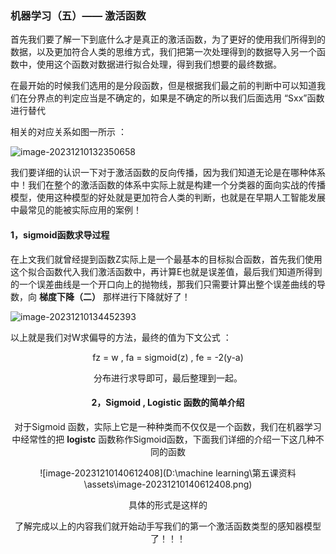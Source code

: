 ### 机器学习（五）—— 激活函数

首先我们要了解一下到底什么才是真正的激活函数，为了更好的使用我们所得到的数据，以及更加符合人类的思维方式，我们把第一次处理得到的数据导入另一个函数中，使用这个函数对数据进行拟合处理，得到我们想要的最终数据。

在最开始的时候我们选用的是分段函数，但是根据我们最之前的判断中可以知道我们在分界点的判定应当是不确定的，如果是不确定的所以我们后面选用 “Sxx”函数进行替代

相关的对应关系如图一所示 ： 

<img src="D:\machine learning\第五课资料\assets\image-20231210132350658.png" alt="image-20231210132350658" />

我们要详细的认识一下对于激活函数的反向传播，因为我们知道无论是在哪种体系中！我们在整个的激活函数的体系中实际上就是构建一个分类器的面向实战的传播模型，使用这种模型的好处就是更加符合人类的判断，也就是在早期人工智能发展中最常见的能被实际应用的案例！

#### 1，sigmoid函数求导过程

在上文我们就曾经提到函数Z实际上是一个最基本的目标拟合函数，首先我们使用这个拟合函数代入我们激活函数中，再计算E也就是误差值，最后我们知道所得到的一个误差曲线是一个开口向上的抛物线，那我们只需要计算出整个误差曲线的导数，向  **梯度下降（二）** 那样进行下降就好了！

<img src="D:\machine learning\第五课资料\assets\image-20231210134452393.png" alt="image-20231210134452393" />

以上就是我们对W求偏导的方法，最终的值为下文公式 ： 

<center> fz = w , fa  = sigmoid(z) , fe = -2(y-a)

分布进行求导即可，最后整理到一起。



#### 2，Sigmoid , Logistic 函数的简单介绍

对于Sigmoid 函数，实际上它是一种种类而不仅仅是一个函数，我们在机器学习中经常性的把 **logistc** 函数称作Sigmoid函数，下面我们详细的介绍一下这几种不同的函数

![image-20231210140612408](D:\machine learning\第五课资料\assets\image-20231210140612408.png)

具体的形式是这样的



了解完成以上的内容我们就开始动手写我们的第一个激活函数类型的感知器模型了！！！



